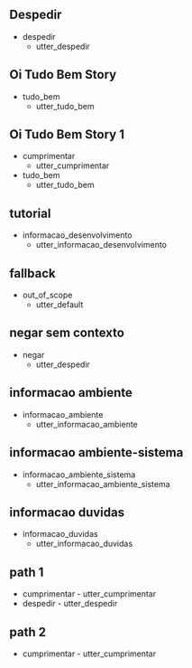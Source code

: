 ## Despedir
* despedir
    - utter_despedir

## Oi Tudo Bem Story
* tudo_bem
    - utter_tudo_bem

## Oi Tudo Bem Story 1
* cumprimentar
    - utter_cumprimentar
* tudo_bem
    - utter_tudo_bem

## tutorial
* informacao_desenvolvimento
    - utter_informacao_desenvolvimento

## fallback
* out_of_scope
    - utter_default

## negar sem contexto
* negar
    - utter_despedir

## informacao ambiente 
* informacao_ambiente
    - utter_informacao_ambiente 

## informacao ambiente-sistema
* informacao_ambiente_sistema
    - utter_informacao_ambiente_sistema

## informacao duvidas
* informacao_duvidas
    - utter_informacao_duvidas

## path 1
* cumprimentar
        - utter_cumprimentar
* despedir
        - utter_despedir
## path 2
* cumprimentar
        - utter_cumprimentar
